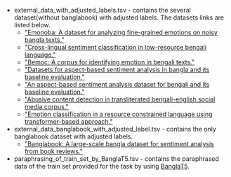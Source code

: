 - external_data_with_adjusted_labels.tsv - contains the several dataset(without banglabook) with adjusted labels. The datasets links are listed below.
  - [ "Emonoba: A dataset for analyzing fine-grained emotions on noisy bangla texts."](https://www.kaggle.com/datasets/saifsust/emonoba)
  - ["Cross-lingual sentiment classification in low-resource bengali language."](https://github.com/sazzadcsedu/BN-Dataset)
  - ["Bemoc: A corpus for identifying emotion in bengali texts."](https://github.com/avishek-018/BEmoC-Bengali-Emotion-Courpus)
  - ["Datasets for aspect-based sentiment analysis in
bangla and its baseline evaluation."](https://github.com/atik-05/Bangla_ABSA_Datasets)
  - ["An aspect-based sentiment analysis dataset for bengali and its baseline evaluation."](https://www.kaggle.com/datasets/mahfuzahmed/banabsa)
  - ["Abusive content detection
in transliterated bengali-english social media corpus."](https://github.com/sazzadcsedu/)
  - ["Emotion classification in a resource constrained language using
transformer-based approach."](https://github.com/omar-sharif03/NAACL-SRW-2021)
- external_data_banglabook_with_adjusted_label.tsv - contains the only banglabook dataset with adjusted labels.
  - ["Banglabook: A large-scale bangla dataset for sentiment analysis from book reviews."](https://github.com/mohsinulkabir14/banglabook)   
- paraphrasing_of_train_set_by_BanglaT5.tsv - contains the paraphrased data of the train set provided for the task by using [BanglaT5](https://arxiv.org/abs/2205.11081).
